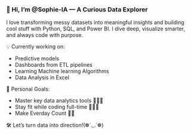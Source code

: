 ### 👋 Hi, I’m @Sophie-IA — A Curious Data Explorer
I love transforming messy datasets into meaningful insights and building cool stuff with Python, SQL, and Power BI. I dive deep, visualize smarter, and always code with purpose.

💡 Currently working on:  
- Predictive models  
- Dashboards from ETL pipelines  
- Learning Machine learning Algorithms
- Data Analysis in Excel

🎯 Personal Goals:  
- Master key data analytics tools 👩🏽‍💻
- Stay fit while coding full-time 🤸🏽‍♀️ 
- Make Everday Count 💪🏽

🛠️ Let’s turn data into direction!(❁´◡`❁)

<!---
Sophie-IA/Sophie-IA is a ✨ special ✨ repository because its `README.md` (this file) appears on your GitHub profile.
You can click the Preview link to take a look at your changes.
--->
